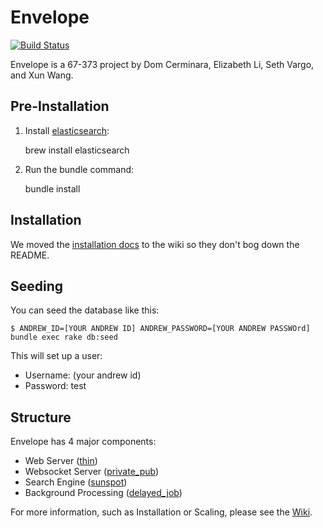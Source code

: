 Envelope
========

[![Build Status](https://secure.travis-ci.org/envelopeapp/envelope.png?branch=master)](http://travis-ci.org/envelopeapp/envelope)

Envelope is a 67-373 project by Dom Cerminara, Elizabeth Li, Seth Vargo, and Xun Wang.

## Pre-Installation
1. Install [elasticsearch](http://www.elasticsearch.org/):

    brew install elasticsearch

2. Run the bundle command:

    bundle install


## Installation
We moved the [installation docs](envelope/wiki/Installation) to the wiki so they don't bog down the README.

## Seeding
You can seed the database like this:

    $ ANDREW_ID=[YOUR ANDREW ID] ANDREW_PASSWORD=[YOUR ANDREW PASSWOrd] bundle exec rake db:seed

This will set up a user:

  - Username: (your andrew id)
  - Password: test

## Structure
Envelope has 4 major components:
  - Web Server ([thin](https://github.com/macournoyer/thin))
  - Websocket Server ([private_pub](https://github.com/ryanb/private_pub))
  - Search Engine ([sunspot](https://github.com/outoftime/sunspot))
  - Background Processing ([delayed_job](https://github.com/collectiveidea/delayed_job))

For more information, such as Installation or Scaling, please see the [Wiki](envelope/wiki/Home).
